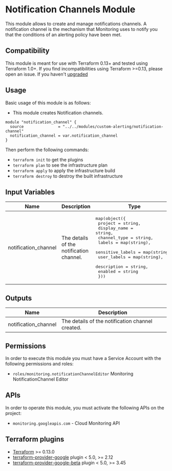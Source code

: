 # Notification Channels Module

This module allows to create and manage notifications channels. A notification channel is the mechanism that Monitoring uses to notify you that the conditions of an alerting policy have been met.

## Compatibility
This module is meant for use with Terraform 0.13+ and tested using Terraform 1.0+. If you find incompatibilities using Terraform >=0.13, please open an issue.
 If you haven't
[upgraded](https://www.terraform.io/upgrade-guides/0-13.html)

## Usage

Basic usage of this module is as follows:

- This module creates Notification channels.

```
module "notification_channel" {
  source               = "../../modules/custom-alerting/notification-channel"
  notification_channel = var.notification_channel
}
```

Then perform the following commands:

- `terraform init` to get the plugins
- `terraform plan` to see the infrastructure plan
- `terraform apply` to apply the infrastructure build
- `terraform destroy` to destroy the built infrastructure

## Input Variables

| Name | Description | Type | Default | Required |
|------|-------------|------|---------|:--------:|
| notification_channel | The details of the notification channel. | <pre>map(object({<br>    project          = string,<br>    display_name     = string,<br>    channel_type     = string,<br>    labels           = map(string),<br>    sensitive_labels = map(string),<br>    user_labels      = map(string),<br>    description      = string,<br>    enabled          = string<br>  }))</pre> | <pre>notification_channel = {<br>      project          = ""<br>      display_name     = ""<br>      channel_type     = ""<br>      labels           = {}<br>      sensitive_labels = {}<br>      user_labels      = {}<br>      description      = ""<br>      enabled          = ""<br>    }</pre> | yes |

## Outputs

| Name | Description |
|------|-------------|
| notification_channel | The details of the notification channel created. |

## Permissions

In order to execute this module you must have a Service Account with the following permissions and roles:

- `roles/monitoring.notificationChannelEditor` Monitoring NotificationChannel Editor

## APIs

In order to operate this module, you must activate the following APIs on
the project:

- `monitoring.googleapis.com` - Cloud Monitoring API

## Terraform plugins

- [Terraform](https://www.terraform.io/downloads.html) >= 0.13.0
- [terraform-provider-google](https://github.com/terraform-providers/terraform-provider-google) plugin < 5.0, >= 2.12
- [terraform-provider-google-beta](https://github.com/terraform-providers/terraform-provider-google-beta) plugin < 5.0, >= 3.45